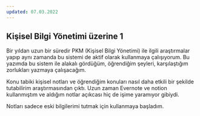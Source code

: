 ```yaml
---
updated: 07.03.2022
---
```

## Kişisel Bilgi Yönetimi üzerine 1

Bir yıldan uzun bir süredir PKM (Kişisel Bilgi Yönetimi) ile ilgili araştırmalar yapıp aynı zamanda bu sistemi de aktif olarak kullanmaya çalışıyorum. Bu yazımda bu sistem ile alakalı gördüğüm, öğrendiğim şeyleri, karşılaştığım zorlukları yazmaya çalışacağım.

Konu tabiki kişisel notları ve öğrendiğim konuları nasıl daha etkili bir şekilde tutabilirim araştırmasından çıktı. Uzun zaman Evernote ve notion kullanmıştım ve aldığım notlar açıkcası hiç de işime yaramıyor gibiydi. 

Notları sadece eski bilgilerimi tutmak için kullanmaya başladım.

